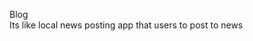 Blog				                                                                         
Its like local news posting app that users to post to news 

